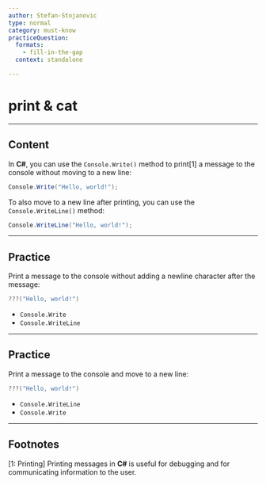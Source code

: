 ```yaml
---
author: Stefan-Stojanovic
type: normal
category: must-know
practiceQuestion:
  formats:
    - fill-in-the-gap
  context: standalone

---
```


# print & cat

---

## Content

In **C#**, you can use the `Console.Write()` method to print[1] a message to the console without moving to a new line:
```csharp
Console.Write("Hello, world!");
```

To also move to a new line after printing, you can use the `Console.WriteLine()` method:

```csharp
Console.WriteLine("Hello, world!");
```

---
## Practice

Print a message to the console without adding a newline character after the message:
```csharp
???("Hello, world!")
```

- `Console.Write`
- `Console.WriteLine`

---
## Practice

Print a message to the console and move to a new line:
```csharp
???("Hello, world!")
```

- `Console.WriteLine`
- `Console.Write`

---
## Footnotes

[1: Printing]
Printing messages in **C#** is useful for debugging and for communicating information to the user.

